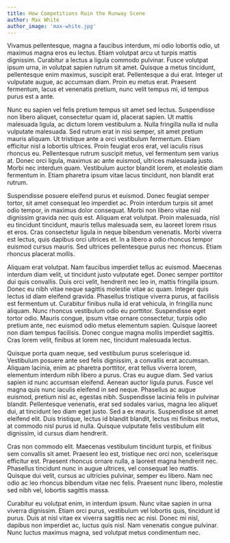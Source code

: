 ```yaml
---
title: How Competitions Ruin the Runway Scene
author: Max White
author_image: 'max-white.jpg'
---
```


Vivamus pellentesque, magna a faucibus interdum, mi odio lobortis odio, ut maximus magna eros eu lectus. Etiam volutpat arcu ut turpis mattis dignissim. Curabitur a lectus a ligula commodo pulvinar. Fusce volutpat ipsum urna, in volutpat sapien rutrum sit amet. Quisque a metus tincidunt, pellentesque enim maximus, suscipit erat. Pellentesque a dui erat. Integer ut vulputate augue, ac accumsan diam. Proin eu metus erat. Praesent fermentum, lacus et venenatis pretium, nunc velit tempus mi, id tempus purus est a ante.

Nunc eu sapien vel felis pretium tempus sit amet sed lectus. Suspendisse non libero aliquet, consectetur quam id, placerat sapien. Ut mattis malesuada ligula, ac dictum lorem vestibulum a. Nulla fringilla nulla id nulla vulputate malesuada. Sed rutrum erat in nisi semper, sit amet pretium mauris aliquam. Ut tristique ante a orci vestibulum fermentum. Etiam efficitur nisl a lobortis ultrices. Proin feugiat eros erat, vel iaculis risus rhoncus eu. Pellentesque rutrum suscipit metus, vel fermentum sem varius at. Donec orci ligula, maximus ac ante euismod, ultrices malesuada justo. Morbi nec interdum quam. Vestibulum auctor blandit lorem, et molestie diam fermentum in. Etiam pharetra ipsum vitae lacus tincidunt, non blandit erat rutrum.

Suspendisse posuere eleifend purus et euismod. Donec feugiat semper tortor, sit amet consequat leo imperdiet ac. Proin interdum turpis sit amet odio tempor, in maximus dolor consequat. Morbi non libero vitae nisl dignissim gravida nec quis est. Aliquam erat volutpat. Proin malesuada, nisl eu tincidunt tincidunt, mauris tellus malesuada sem, eu laoreet lorem risus et eros. Cras consectetur ligula in neque bibendum venenatis. Morbi viverra est lectus, quis dapibus orci ultrices et. In a libero a odio rhoncus tempor euismod cursus mauris. Sed ultrices pellentesque purus nec rhoncus. Etiam rhoncus placerat mollis.

Aliquam erat volutpat. Nam faucibus imperdiet tellus ac euismod. Maecenas interdum diam velit, ut tincidunt justo vulputate eget. Donec semper porttitor dui quis convallis. Duis orci velit, hendrerit nec leo in, mattis fringilla ipsum. Donec eu nibh vitae neque sagittis molestie vitae ac quam. Integer quis lectus id diam eleifend gravida. Phasellus tristique viverra purus, at facilisis est fermentum ut. Curabitur finibus nulla id erat vehicula, in fringilla nunc aliquam. Nunc rhoncus vestibulum odio eu porttitor. Suspendisse eget tortor odio. Mauris congue, ipsum vitae ornare consectetur, turpis odio pretium ante, nec euismod odio metus elementum sapien. Quisque laoreet non diam tempus facilisis. Donec congue magna mollis imperdiet sagittis. Cras lorem velit, finibus at lorem nec, tincidunt malesuada lectus.

Quisque porta quam neque, sed vestibulum purus scelerisque id. Vestibulum posuere ante sed felis dignissim, a convallis erat accumsan. Aliquam lacinia, enim ac pharetra porttitor, erat tellus viverra lorem, elementum interdum nibh libero a purus. Cras eu augue diam. Sed varius sapien id nunc accumsan eleifend. Aenean auctor ligula purus. Fusce vel magna quis nunc iaculis eleifend in sed neque. Phasellus ac augue euismod, pretium nisl ac, egestas nibh. Suspendisse lacinia felis in pulvinar blandit. Pellentesque venenatis, erat sed sodales varius, magna leo aliquet dui, at tincidunt leo diam eget justo. Sed a ex mauris. Suspendisse sit amet eleifend elit. Duis tristique, lectus id blandit blandit, lectus mi finibus metus, at commodo nisl purus id nulla. Quisque vulputate felis vestibulum elit dignissim, id cursus diam hendrerit.

Cras non commodo elit. Maecenas vestibulum tincidunt turpis, et finibus sem convallis sit amet. Praesent leo est, tristique nec orci non, scelerisque efficitur est. Praesent rhoncus ornare nulla, a laoreet magna hendrerit nec. Phasellus tincidunt nunc in augue ultrices, vel consequat leo mattis. Quisque dui velit, cursus ac ultricies pulvinar, semper eu libero. Nam nec odio ac leo rhoncus bibendum vitae nec felis. Praesent nunc libero, molestie sed nibh vel, lobortis sagittis massa.

Curabitur eu volutpat enim, in interdum ipsum. Nunc vitae sapien in urna viverra dignissim. Etiam orci purus, vestibulum vel lobortis quis, tincidunt id purus. Duis at nisl vitae ex viverra sagittis nec ac nisi. Donec mi nisl, dapibus non imperdiet ac, luctus quis nisl. Nam venenatis congue pulvinar. Nunc luctus maximus magna, sed volutpat metus condimentum nec.